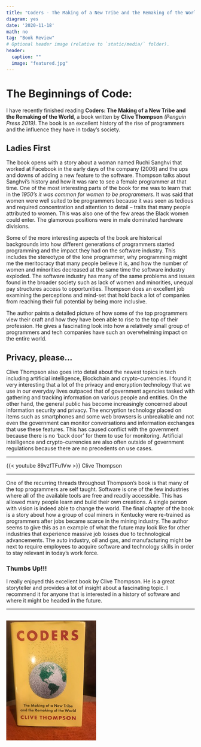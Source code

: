 ```yaml
---
title: "Coders - The Making of a New Tribe and the Remaking of the World (Book Review)"
diagram: yes
date: '2020-11-18'
math: no
tag: "Book Review"
# Optional header image (relative to `static/media/` folder).
header:
  caption: ""
  image: "featured.jpg"
---
```


# The Beginnings of Code:

I have recently finished reading **Coders: The Making of a New Tribe and the Remaking of the World**, a book written by **Clive Thompson** *(Penguin Press 2019)*.  The book is an excellent history of the rise of programmers and the influence they have in today’s society.   

## Ladies First
The book opens with a story about a woman named Ruchi Sanghvi that worked at Facebook in the early days of the company (2006) and the ups and downs of adding a new feature to the software.   Thompson talks about Sanghvi’s history and how it was rare to see a female programmer at that time.  One of the most interesting parts of the book for me was to learn that in the *1950’s it was common for women to be programmers*.  It was said that women were well suited to be programmers because it was seen as tedious and required concentration and attention to detail – traits that many people attributed to women. This was also one of the few areas the Black women could enter.  The glamorous positions were in male dominated hardware divisions.

Some of the more interesting aspects of the book are historical backgrounds into how different generations of programmers started programming and the impact they had on the software industry.  This includes the stereotype of the lone programmer, why programming might me the meritocracy that many people believe it is, and how the number of women and minorities decreased at the same time the software industry exploded.  The software industry has many of the same problems and issues found in the broader society such as lack of women and minorities, unequal pay structures access to opportunities.  Thompson does an excellent job examining the perceptions and mind-set that hold back a lot of companies from reaching their full potential by being more inclusive.  

The author paints a detailed picture of how some of the top programmers view their craft and how they have been able to rise to the top of their profession. He gives a fascinating look into how a relatively small group of programmers and tech companies have such an overwhelming impact on the entire world.

## Privacy, please...
Clive Thompson also goes into detail about the newest topics in tech including artificial intelligence, Blockchain and crypto-currencies.  I found it very interesting that a lot of the privacy and encryption technology that we use in our everyday lives outpaced that of government agencies tasked with gathering and tracking information on various people and entities.  On the other hand, the general public has become increasingly concerned about information security and privacy. The encryption technology placed on items such as smartphones and some web browsers is unbreakable and not even the government can monitor conversations and information exchanges that use these features. This has caused conflict with the government because there is no ‘back door’ for them to use for monitoring.  Artificial intelligence and crypto-currencies are also often outside of government regulations because there are no precedents on use cases.  

---
{{< youtube 89vzfTFu1Vw >}} Clive Thompson

---

One of the recurring threads throughout Thompson’s book is that many of the top programmers are self taught.  Software is one of the few industries where all of the available tools are free and readily accessible.  This has allowed many people learn and build their own creations.  A single person with vision is indeed able to change the world. The final chapter of the book is a story about how a group of coal miners in Kentucky were re-trained as programmers after jobs became scarce in the mining industry.  The author seems to give this as an example of what the future may look like for other industries that experience massive job losses due to technological advancements.  The auto industry, oil and gas, and manufacturing might be next to require employees to acquire software and technology skills in order to stay relevant in today’s work force.

### Thumbs Up!!!
I really enjoyed this excellent book by Clive Thompson.  He is a great storyteller and provides a lot of insight about a fascinating topic.  I recommend it for anyone that is interested in a history of software and where it might be headed in the future.

---
![](coders_thumb.png)
---

